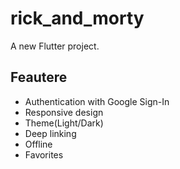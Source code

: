 # rick_and_morty

A new Flutter project.

## Feautere
- Authentication with Google Sign-In
- Responsive design
- Theme(Light/Dark)
- Deep linking
- Offline
- Favorites